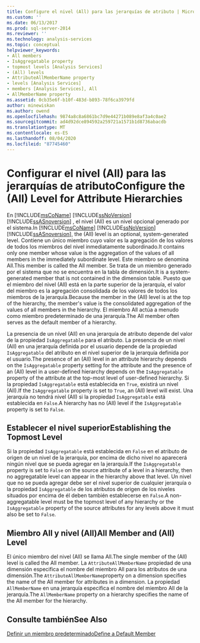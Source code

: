 ```yaml
---
title: Configure el nivel (All) para las jerarquías de atributo | Microsoft Docs
ms.custom: ''
ms.date: 06/13/2017
ms.prod: sql-server-2014
ms.reviewer: ''
ms.technology: analysis-services
ms.topic: conceptual
helpviewer_keywords:
- All members
- IsAggregatable property
- topmost levels [Analysis Services]
- (All) levels
- AttributeAllMemberName property
- levels [Analysis Services]
- members [Analysis Services], All
- AllMemberName property
ms.assetid: 0cb35e6f-b10f-483d-b893-78f6ca3979fd
author: minewiskan
ms.author: owend
ms.openlocfilehash: 9874a8c8a6861bc7d9e44271b089e8af3a4c0ae2
ms.sourcegitcommit: ad4d92dce894592a259721a1571b1d8736abacdb
ms.translationtype: MT
ms.contentlocale: es-ES
ms.lasthandoff: 08/04/2020
ms.locfileid: "87745460"
---
```

# <a name="configure-the-all-level-for-attribute-hierarchies"></a><span data-ttu-id="88e2a-102">Configurar el nivel (All) para las jerarquías de atributo</span><span class="sxs-lookup"><span data-stu-id="88e2a-102">Configure the (All) Level for Attribute Hierarchies</span></span>
  <span data-ttu-id="88e2a-103">En [!INCLUDE[msCoName](../../includes/msconame-md.md)] [!INCLUDE[ssNoVersion](../../includes/ssnoversion-md.md)] [!INCLUDE[ssASnoversion](../../includes/ssasnoversion-md.md)] , el nivel (All) es un nivel opcional generado por el sistema.</span><span class="sxs-lookup"><span data-stu-id="88e2a-103">In [!INCLUDE[msCoName](../../includes/msconame-md.md)] [!INCLUDE[ssNoVersion](../../includes/ssnoversion-md.md)] [!INCLUDE[ssASnoversion](../../includes/ssasnoversion-md.md)], the (All) level is an optional, system-generated level.</span></span> <span data-ttu-id="88e2a-104">Contiene un único miembro cuyo valor es la agregación de los valores de todos los miembros del nivel inmediatamente subordinado.</span><span class="sxs-lookup"><span data-stu-id="88e2a-104">It contains only one member whose value is the aggregation of the values of all members in the immediately subordinate level.</span></span> <span data-ttu-id="88e2a-105">Este miembro se denomina All.</span><span class="sxs-lookup"><span data-stu-id="88e2a-105">This member is called the All member.</span></span> <span data-ttu-id="88e2a-106">Se trata de un miembro generado por el sistema que no se encuentra en la tabla de dimensión.</span><span class="sxs-lookup"><span data-stu-id="88e2a-106">It is a system-generated member that is not contained in the dimension table.</span></span> <span data-ttu-id="88e2a-107">Puesto que el miembro del nivel (All) está en la parte superior de la jerarquía, el valor del miembro es la agregación consolidada de los valores de todos los miembros de la jerarquía.</span><span class="sxs-lookup"><span data-stu-id="88e2a-107">Because the member in the (All) level is at the top of the hierarchy, the member's value is the consolidated aggregation of the values of all members in the hierarchy.</span></span> <span data-ttu-id="88e2a-108">El miembro All actúa a menudo como miembro predeterminado de una jerarquía.</span><span class="sxs-lookup"><span data-stu-id="88e2a-108">The All member often serves as the default member of a hierarchy.</span></span>  
  
 <span data-ttu-id="88e2a-109">La presencia de un nivel (All) en una jerarquía de atributo depende del valor de la propiedad `IsAggregatable` para el atributo. La presencia de un nivel (All) en una jerarquía definida por el usuario depende de la propiedad `IsAggregatable` del atributo en el nivel superior de la jerarquía definida por el usuario.</span><span class="sxs-lookup"><span data-stu-id="88e2a-109">The presence of an (All) level in an attribute hierarchy depends on the `IsAggregatable` property setting for the attribute and the presence of an (All) level in a user-defined hierarchy depends on the `IsAggregatable` property of the attribute at the top-most level of user-defined hierarchy.</span></span> <span data-ttu-id="88e2a-110">Si la propiedad `IsAggregatable` está establecida en `True`, existirá un nivel (All).</span><span class="sxs-lookup"><span data-stu-id="88e2a-110">If the `IsAggregatable` property is set to `True`, an (All) level will exist.</span></span> <span data-ttu-id="88e2a-111">Una jerarquía no tendrá nivel (All) si la propiedad `IsAggregatable` está establecida en `False`.</span><span class="sxs-lookup"><span data-stu-id="88e2a-111">A hierarchy has no (All) level if the `IsAggregatable` property is set to `False`.</span></span>  
  
## <a name="establishing-the-topmost-level"></a><span data-ttu-id="88e2a-112">Establecer el nivel superior</span><span class="sxs-lookup"><span data-stu-id="88e2a-112">Establishing the Topmost Level</span></span>  
 <span data-ttu-id="88e2a-113">Si la propiedad `IsAggregatable` está establecida en `False` en el atributo de origen de un nivel de la jerarquía, por encima de dicho nivel no aparecerá ningún nivel que se pueda agregar en la jerarquía.</span><span class="sxs-lookup"><span data-stu-id="88e2a-113">If the `IsAggregatable` property is set to `False` on the source attribute of a level in a hierarchy, then no aggregatable level can appear in the hierarchy above that level.</span></span> <span data-ttu-id="88e2a-114">Un nivel que no se pueda agregar debe ser el nivel superior de cualquier jerarquía o la propiedad `IsAggregatable` de los atributos de origen de los niveles situados por encima de él deben también establecerse en `False`.</span><span class="sxs-lookup"><span data-stu-id="88e2a-114">A non-aggregatable level must be the topmost level of any hierarchy or the `IsAggregatable` property of the source attributes for any levels above it must also be set to `False`.</span></span>  
  
## <a name="all-member-and-all-level"></a><span data-ttu-id="88e2a-115">Miembro All y nivel (All)</span><span class="sxs-lookup"><span data-stu-id="88e2a-115">All Member and (All) Level</span></span>  
 <span data-ttu-id="88e2a-116">El único miembro del nivel (All) se llama All.</span><span class="sxs-lookup"><span data-stu-id="88e2a-116">The single member of the (All) level is called the All member.</span></span> <span data-ttu-id="88e2a-117">La `AttributeAllMemberName` propiedad de una dimensión especifica el nombre del miembro All para los atributos de una dimensión.</span><span class="sxs-lookup"><span data-stu-id="88e2a-117">The `AttributeAllMemberName`property on a dimension specifies the name of the All member for attributes in a dimension.</span></span> <span data-ttu-id="88e2a-118">La propiedad `AllMemberName` en una jerarquía especifica el nombre del miembro All de la jerarquía.</span><span class="sxs-lookup"><span data-stu-id="88e2a-118">The `AllMemberName` property on a hierarchy specifies the name of the All member for the hierarchy.</span></span>  
  
## <a name="see-also"></a><span data-ttu-id="88e2a-119">Consulte también</span><span class="sxs-lookup"><span data-stu-id="88e2a-119">See Also</span></span>  
 [<span data-ttu-id="88e2a-120">Definir un miembro predeterminado</span><span class="sxs-lookup"><span data-stu-id="88e2a-120">Define a Default Member</span></span>](attribute-properties-define-a-default-member.md)  
  
  
